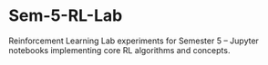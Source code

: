 # Sem-5-RL-Lab
Reinforcement Learning Lab experiments for Semester 5 – Jupyter notebooks implementing core RL algorithms and concepts.
